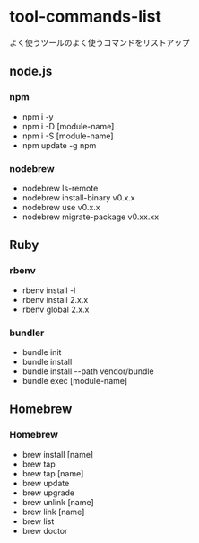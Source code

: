 # tool-commands-list
よく使うツールのよく使うコマンドをリストアップ

## node.js

### npm
- npm i -y
- npm i -D [module-name]
- npm i -S [module-name]
- npm update -g npm

### nodebrew
- nodebrew ls-remote
- nodebrew install-binary v0.x.x
- nodebrew use v0.x.x
- nodebrew migrate-package v0.xx.xx


## Ruby

### rbenv
- rbenv install -l
- rbenv install 2.x.x
- rbenv global 2.x.x

### bundler
- bundle init
- bundle install
- bundle install --path vendor/bundle
- bundle exec [module-name]

## Homebrew

### Homebrew
- brew install [name]
- brew tap
- brew tap [name]
- brew update
- brew upgrade
- brew unlink [name]
- brew link [name]
- brew list
- brew doctor
